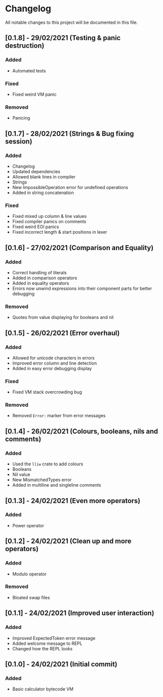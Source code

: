 # Changelog
All notable changes to this project will be documented in this file.

## [0.1.8] - 29/02/2021 (Testing & panic destruction)
### Added
- Automated tests

### Fixed
- Fixed weird VM panic

### Removed
- Panicing

## [0.1.7] - 28/02/2021 (Strings & Bug fixing session)
### Added
- Changelog
- Updated dependencies
- Allowed blank lines in compiler
- Strings
- New ImpossibleOperation error for undefined operations
- Added in string concatenation

### Fixed
- Fixed mixed up column & line values
- Fixed compiler panics on comments
- Fixed weird EOI panics
- Fixed incorrect length & start positions in lexer

## [0.1.6] - 27/02/2021 (Comparison and Equality)
### Added
- Correct handling of literals
- Added in comparison operators
- Added in equality operators
- Errors now unwind expressions into their component parts for better debugging

### Removed
- Quotes from value displaying for booleans and nil

## [0.1.5] - 26/02/2021 (Error overhaul)
### Added
- Allowed for unicode characters in errors
- Improved error column and line detection
- Added in easy error debugging display

### Fixed
- Fixed VM stack overcrowding bug

### Removed
- Removed `Error:` marker from error messages

## [0.1.4] - 26/02/2021 (Colours, booleans, nils and comments)
### Added
- Used the `lliw` crate to add colours
- Booleans
- Nil value
- New MismatchedTypes error
- Added in multiline and singleline comments

## [0.1.3] - 24/02/2021 (Even more operators)
### Added
- Power operator

## [0.1.2] - 24/02/2021 (Clean up and more operators)
### Added
- Modulo operator

### Removed
- Bloated swap files

## [0.1.1] - 24/02/2021 (Improved user interaction)
### Added
- Improved ExpectedToken error message
- Added welcome message to REPL
- Changed how the REPL looks

## [0.1.0] - 24/02/2021 (Initial commit)
### Added
- Basic calculator bytecode VM
